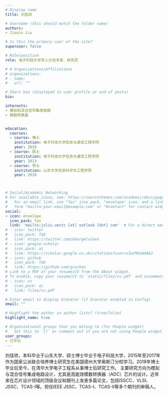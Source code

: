 ```yaml
---
# Display name
title: 刘佳欣

# Username (this should match the folder name)
authors:
- Jiaxin Liu

# Is this the primary user of the site?
superuser: false

# Role/position
role: 电子科技大学百人计划专家，研究员

# # Organizations/Affiliations
# organizations:
# - name: 
#   url: ""

# Short bio (displayed in user profile at end of posts)
bio: 

interests:
- 模拟和混合信号集成电路
- 模数转换器


education:
  courses:
  - course: 博士
    institution: 电子科技大学信息与通信工程学院
    year: 2018
  - course: 硕士
    institution: 电子科技大学信息与通信工程学院
    year: 2013
  - course: 学士
    institution: 山东大学信息科学与工程学院
    year: 2010



# Social/Academic Networking
# For available icons, see: https://sourcethemes.com/academic/docs/page-builder/#icons
#   For an email link, use "fas" icon pack, "envelope" icon, and a link in the
#   form "mailto:your-email@example.com" or "#contact" for contact widget.
social:
- icon: envelope
  icon_pack: fas
  link: 'mailto:jxliu.uestc [at] outlook [dot] com'  # For a direct email link, use "mailto:test@example.org".
# - icon: twitter
#   icon_pack: fab
#   link: https://twitter.com/GeorgeCushen
# - icon: google-scholar
#   icon_pack: ai
#   link: https://scholar.google.co.uk/citations?user=sIwtMXoAAAAJ
# - icon: github
#   icon_pack: fab
#   link: https://github.com/gcushen
# Link to a PDF of your resume/CV from the About widget.
# To enable, copy your resume/CV to `static/files/cv.pdf` and uncomment the lines below.
# - icon: cv
#   icon_pack: ai
#   link: files/cv.pdf

# Enter email to display Gravatar (if Gravatar enabled in Config)
email: ""

# Highlight the author in author lists? (true/false)
highlight_name: true

# Organizational groups that you belong to (for People widget)
#   Set this to `[]` or comment out if you are not using People widget.
user_groups:
- 已毕业
---
```


刘佳欣，本科毕业于山东大学、硕士博士毕业于电子科技大学，2015年至2017年作为国家公派联合培养博士研究生在美国德州大学奥斯汀分校学习。2018年博士毕业后至今，在清华大学电子工程系从事博士后研究工作。
主要研究方向为模拟与混合信号集成电路设计，尤其是高能效模数转换器（ADC）芯片的设计。近年来在芯片设计领域的顶级会议和期刊上发表多篇论文，包括ISSCC、VLSI、JSSC、TCAS-I等。担任IEEE JSSC、TCAS-I、TCAS-II等多个期刊的审稿人。

